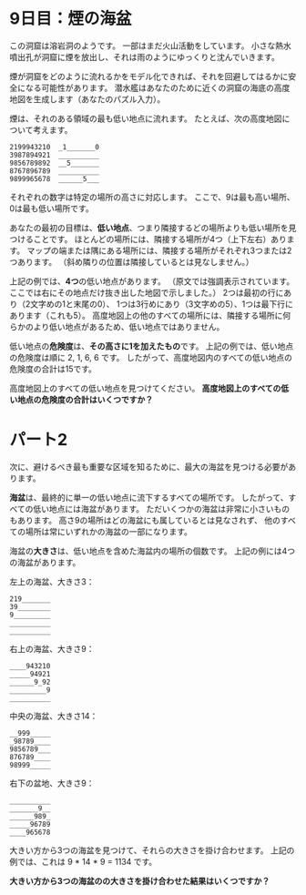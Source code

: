# 9日目：煙の海盆 #

この洞窟は溶岩洞のようです。
一部はまだ火山活動をしています。
小さな熱水噴出孔が洞窟に煙を放出し、それは雨のようにゆっくりと沈んでいきます。

煙が洞窟をどのように流れるかをモデル化できれば、それを回避してはるかに安全になる可能性があります。
潜水艦はあなたのために近くの洞窟の海底の高度地図を生成します（あなたのパズル入力）。

煙は、それのある領域の最も低い地点に流れます。
たとえば、次の高度地図について考えます。

```
2199943210  _1_______0
3987894921  __________
9856789892  __5_______
8767896789  __________
9899965678  ______5___
```

それぞれの数字は特定の場所の高さに対応します。
ここで、9は最も高い場所、0は最も低い場所です。

あなたの最初の目標は、**低い地点**、つまり隣接するどの場所よりも低い場所を見つけることです。
ほとんどの場所には、隣接する場所が4つ（上下左右）あります。
マップの端または隅にある場所には、隣接する場所がそれぞれ3つまたは2つあります。
（斜め隣りの位置は隣接しているとは見なしません。）

上記の例では、**4つ**の低い地点があります。
（原文では強調表示されています。ここでは右にその地点だけ抜き出した地図で示しました。）
2つは最初の行にあり（2文字めの1と末尾の0）、
1つは3行めにあり（3文字めの5）、1つは最下行にあります（これも5）。
高度地図上の他のすべての場所には、隣接する場所に何らかのより低い地点があるため、低い地点ではありません。

低い地点の**危険度**は、**その高さに1を加えたもの**です。
上記の例では、低い地点の危険度は順に 2, 1, 6, 6 です。
したがって、高度地図内のすべての低い地点の危険度の合計は15です。

高度地図上のすべての低い地点を見つけてください。
**高度地図上のすべての低い地点の危険度の合計はいくつですか？**

# パート2 #

次に、避けるべき最も重要な区域を知るために、最大の海盆を見つける必要があります。

**海盆**は、最終的に単一の低い地点に流下するすべての場所です。
したがって、すべての低い地点には海盆があります。
ただいくつかの海盆は非常に小さいものもあります。
高さ9の場所はどの海盆にも属しているとは見なされず、
他のすべての場所は常にいずれかの海盆の一部になります。

海盆の**大きさ**は、低い地点を含めた海盆内の場所の個数です。
上記の例には4つの海盆があります。

左上の海盆、大きさ3：

```
219_______
39________
9_________
__________
__________
```

右上の海盆、大きさ9：

```
____943210
_____94921
______9_92
_________9
__________
```

中央の海盆、大きさ14：

```
__999_____
_98789____
9856789___
876789____
98999_____
```

右下の盆地、大きさ9：

```
__________
_______9__
______989_
_____96789
____965678
```

大きい方から3つの海盆を見つけて、それらの大きさを掛け合わせます。
上記の例では、これは 9 * 14 * 9 = 1134 です。

**大きい方から3つの海盆のの大きさを掛け合わせた結果はいくつですか？**

